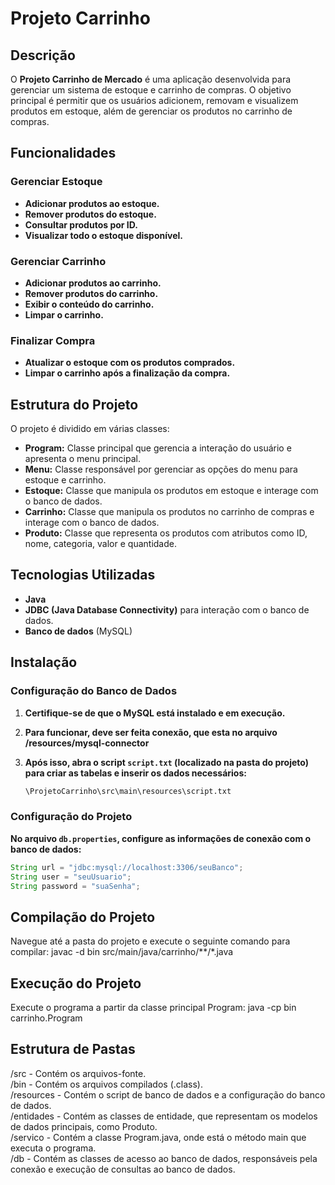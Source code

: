 
# Projeto Carrinho

## Descrição

O **Projeto Carrinho de Mercado** é uma aplicação desenvolvida para gerenciar um sistema de estoque e carrinho de compras. O objetivo principal é permitir que os usuários adicionem, removam e visualizem produtos em estoque, além de gerenciar os produtos no carrinho de compras.

## Funcionalidades

### Gerenciar Estoque
- **Adicionar produtos ao estoque.**
- **Remover produtos do estoque.**
- **Consultar produtos por ID.**
- **Visualizar todo o estoque disponível.**

### Gerenciar Carrinho
- **Adicionar produtos ao carrinho.**
- **Remover produtos do carrinho.**
- **Exibir o conteúdo do carrinho.**
- **Limpar o carrinho.**

### Finalizar Compra
- **Atualizar o estoque com os produtos comprados.**
- **Limpar o carrinho após a finalização da compra.**

## Estrutura do Projeto

O projeto é dividido em várias classes:

- **Program:** Classe principal que gerencia a interação do usuário e apresenta o menu principal.
- **Menu:** Classe responsável por gerenciar as opções do menu para estoque e carrinho.
- **Estoque:** Classe que manipula os produtos em estoque e interage com o banco de dados.
- **Carrinho:** Classe que manipula os produtos no carrinho de compras e interage com o banco de dados.
- **Produto:** Classe que representa os produtos com atributos como ID, nome, categoria, valor e quantidade.

## Tecnologias Utilizadas

- **Java**
- **JDBC (Java Database Connectivity)** para interação com o banco de dados.
- **Banco de dados** (MySQL)

## Instalação

### Configuração do Banco de Dados

1. **Certifique-se de que o MySQL está instalado e em execução.**
2. **Para funcionar, deve ser feita conexão, que esta no arquivo /resources/mysql-connector**
3. **Após isso, abra o script `script.txt` (localizado na pasta do projeto) para criar as tabelas e inserir os dados necessários:**

   ```sql
   \ProjetoCarrinho\src\main\resources\script.txt

### Configuração do Projeto

**No arquivo `db.properties`, configure as informações de conexão com o banco de dados:**

```java
String url = "jdbc:mysql://localhost:3306/seuBanco";
String user = "seuUsuario";
String password = "suaSenha";
```

## Compilação do Projeto
Navegue até a pasta do projeto e execute o seguinte comando para compilar:
javac -d bin src/main/java/carrinho/**/*.java

## Execução do Projeto
Execute o programa a partir da classe principal Program:
java -cp bin carrinho.Program

## Estrutura de Pastas
/src - Contém os arquivos-fonte.  
/bin - Contém os arquivos compilados (.class).  
/resources - Contém o script de banco de dados e a configuração do banco de dados.  
/entidades - Contém as classes de entidade, que representam os modelos de dados principais, como Produto.  
/servico - Contém a classe Program.java, onde está o método main que executa o programa.  
/db - Contém as classes de acesso ao banco de dados, responsáveis pela conexão e execução de consultas ao banco de dados. 


